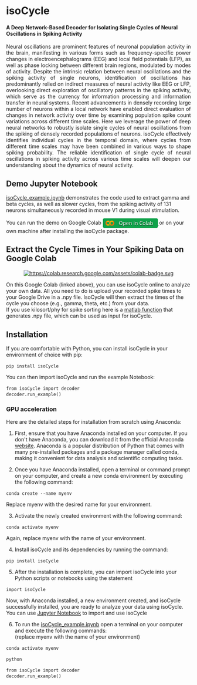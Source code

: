 # isoCycle
#### A Deep Network-Based Decoder for Isolating Single Cycles of Neural Oscillations in Spiking Activity

<p align="justify">
Neural oscillations are prominent features of neuronal population activity in the brain, manifesting in various forms such as frequency-specific power changes in electroencephalograms (EEG) and local field potentials (LFP), as well as phase locking between different brain regions, modulated by modes of activity. Despite the intrinsic relation between neural oscillations and the spiking activity of single neurons, identification of oscillations has predominantly relied on indirect measures of neural activity like EEG or LFP, overlooking direct exploration of oscillatory patterns in the spiking activity, which serve as the currency for information processing and information transfer in neural systems. Recent advancements in densely recording large number of neurons within a local network have enabled direct evaluation of changes in network activity over time by examining population spike count variations across different time scales. Here we leverage the power of deep neural networks to robustly isolate single cycles of neural oscillations from the spiking of densely recorded populations of neurons. isoCycle effectively identifies individual cycles in the temporal domain, where cycles from different time scales may have been combined in various ways to shape spiking probability. The reliable identification of single cycle of neural oscillations in spiking activity across various time scales will deepen our understanding about the dynamics of neural activity.
</p>

## Demo Jupyter Notebook
<!--  -->
[isoCycle_example.ipynb](https://github.com/esiabri/isoCycle/blob/main/isoCycle_example.ipynb) demonstrates the code used to extract gamma and beta cycles, as well as slower cycles, from the spiking activity of 131 neurons simultaneously recorded in mouse V1 during visual stimulation.</p>

You can run the demo on Google Colab <a class="new-tab-link" href="https://colab.research.google.com/github/esiabri/isoCycle/blob/main/isoCycle_example_Colab.ipynb" target="_blank" style="pointer-events: none;">
  <img alt="https://github.com/esiabri/isoCycle/blob/main/isoCycle/files/colab-badge_green.svg" src="https://github.com/esiabri/isoCycle/blob/main/isoCycle/files/colab-badge_green.svg" align="center" style="pointer-events: auto;" width="150px"/>
</a> or on your own machine after installing the isoCycle package.

## Extract the Cycle Times in Your Spiking Data on Google Colab
<p align="center">
<a class="new-tab-link" href="https://colab.research.google.com/github/esiabri/isoCycle/blob/main/isoCycle_yourData_Colab.ipynb" target="_blank" style="pointer-events: none;">
  <img alt="https://colab.research.google.com/assets/colab-badge.svg" src="https://colab.research.google.com/assets/colab-badge.svg" align="center" style="pointer-events: auto;" width="250px"/>
</a>

On this Google Colab (linked above), you can use isoCycle online to analyze your own data. All you need to do is upload your recorded spike times to your Google Drive in a .npy file. IsoCycle will then extract the times of the cycle you choose (e.g., gamma, theta, etc.) from your data.
<br>If you use kilosort/phy for spike sorting here is a [matlab function](https://github.com/esiabri/isoCycle/blob/main/isoCycle/files/isoCycleInput_build.m) that generates .npy file, which can be used as input for isoCycle.</p>
    
## Installation
<p>
If you are comfortable with Python, you can install isoCycle in your environment of choice with pip:

```buildoutcfg
pip install isoCycle
```
You can then import isoCycle and run the example Notebook: 
<!-- [MOVE THE EXAMPLE DOC TO ITS OWN FOLDER WITH A LINK HERE----TO RUN THE NOTEBOOK ON THE SAME ENV IT NEEDS EXTRA STEPS (what if the env name is known?, running the notebook with a predefined kernel, but it needs to have the additional code for adding the kernel to the jupyter kernel list----] -->
```buildoutcfg
from isoCycle import decoder
decoder.run_example()
```
  
### GPU acceleration

Here are the detailed steps for installation from scratch using Anaconda:

1. First, ensure that you have Anaconda installed on your computer. If you don't have Anaconda, you can download it from the official Anaconda [website](https://www.anaconda.com/downloads). Anaconda is a popular distribution of Python that comes with many pre-installed packages and a package manager called conda, making it convenient for data analysis and scientific computing tasks.

2. Once you have Anaconda installed, open a terminal or command prompt on your computer, and create a new conda environment by executing the following command:
```buildoutcfg
conda create --name myenv
```
Replace myenv with the desired name for your environment.

3. Activate the newly created environment with the following command:
```buildoutcfg
conda activate myenv
```
Again, replace myenv with the name of your environment.

4. Install isoCycle and its dependencies by running the command:
```buildoutcfg
pip install isoCycle
```
5. After the installation is complete, you can import isoCycle into your Python scripts or notebooks using the statement
```buildoutcfg
import isoCycle
```

Now, with Anaconda installed, a new environment created, and isoCycle successfully installed, you are ready to analyze your data using isoCycle. You can use [Jupyter Notebook](https://jupyter.org/try-jupyter/retro/notebooks/?path=notebooks/Intro.ipynb) to import and use isoCycle
  
6. To run the [isoCycle_example.ipynb](https://github.com/esiabri/isoCycle/blob/main/isoCycle_example.ipynb) open a terminal on your computer and execute the following commands:
  <br>(replace myenv with the name of your environment)
```buildoutcfg
conda activate myenv
```
  
```buildoutcfg
python
```
```buildoutcfg
from isoCycle import decoder
decoder.run_example()
```


